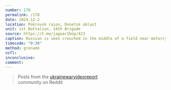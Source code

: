 ```yaml
---
number: 178
permalink: /178
date: 2024-12-2
location: Pokrovsk raion, Donetsk oblast
unit: 1st Battalion, 14th Brigade
source: https://t.me/jaguar1bop/423
caption: Russian is seen crouched in the middle of a field near motorcycle that broke. Unwilling to suffer from drone attacks, he blows up grenade to his face
timecode: "0:30"
method: grenade
nsfl: 
inconclusive: 
comment: 
---
```

<blockquote class="reddit-embed-bq" data-embed-height="740">Posts from the <a href="https://www.reddit.com/r/UkraineWarVideoReport/comments/1h54sor/russian_soldier_hit_by_dropped_grenade_and/">ukrainewarvideoreport</a><br> community on Reddit</blockquote><script async="" src="https://embed.reddit.com/widgets.js" charset="UTF-8"></script>